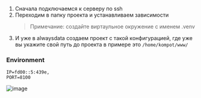 1. Сначала подключаемся к серверу по ssh
2. Переходим в папку проекта и устанавливаем зависимости
    > Примечание: создайте виртаульное окружение с именем .venv
4. И уже в alwaysdata создаем проект с такой конфигурацией, где уже вы укажите свой путь до проекта в примере это `/home/kompot/www/`
### Environment
```
IP=fd00::5:439e,
PORT=8100
```
![image](https://github.com/kotorkovsciy/alwaysdata-fastapi/assets/98780866/975e6c77-bee1-4353-88a0-7840c0c48bd4)
